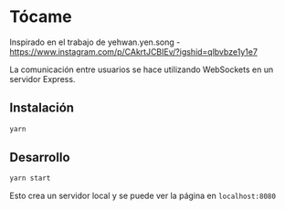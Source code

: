 # Tócame

Inspirado en el trabajo de yehwan.yen.song - https://www.instagram.com/p/CAkrtJCBIEv/?igshid=qlbvbze1y1e7

La comunicación entre usuarios se hace utilizando WebSockets en un servidor Express.

## Instalación

```bash
yarn
```

## Desarrollo

```bash
yarn start
```

Esto crea un servidor local y se puede ver la página en `localhost:8080`
